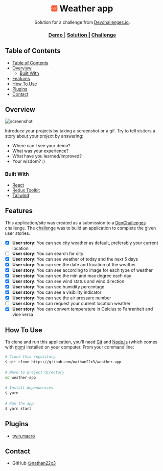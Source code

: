 <!-- markdownlint-disable MD033 -->

<h1 align="center">
  <img src="src/assets/images/devchallenges.png" width="20">
  Weather app
</h1>

<div align="center">
   Solution for a challenge from  <a href="http://devchallenges.io" target="_blank">Devchallenges.io</a>.
</div>

<div align="center">
  <h3>
    <a href="https://{your-demo-link.your-domain}">
      Demo
    </a>
    <span> | </span>
    <a href="https://{your-url-to-the-solution}">
      Solution
    </a>
    <span> | </span>
    <a href="https://devchallenges.io/challenges/mM1UIenRhK808W8qmLWv">
      Challenge
    </a>
  </h3>
</div>

<!-- TABLE OF CONTENTS -->

## Table of Contents

- [Table of Contents](#table-of-contents)
- [Overview](#overview)
  - [Built With](#built-with)
- [Features](#features)
- [How To Use](#how-to-use)
- [Plugins](#plugins)
- [Contact](#contact)

<!-- OVERVIEW -->

## Overview

![screenshot](https://user-images.githubusercontent.com/16707738/92399059-5716eb00-f132-11ea-8b14-bcacdc8ec97b.png)

Introduce your projects by taking a screenshot or a gif. Try to tell visitors a story about your project by answering:

- Where can I see your demo?
- What was your experience?
- What have you learned/improved?
- Your wisdom? :)

### Built With

- [React](https://reactjs.org/)
- [Redux Toolkit](https://redux-toolkit.js.org/)
- [Tailwind](https://tailwindcss.com/)

## Features

This application/site was created as a submission to a [DevChallenges](https://devchallenges.io/challenges) challenge. The [challenge](https://devchallenges.io/challenges/mM1UIenRhK808W8qmLWv) was to build an application to complete the given user stories.

- [x] **User story**: You can see city weather as default, preferably your current location
- [ ] **User story**: You can search for city
- [x] **User story**: You can see weather of today and the next 5 days
- [x] **User story**: You can see the date and location of the weather
- [x] **User story**: You can see according to image for each type of weather
- [x] **User story**: You can see the min and max degree each day
- [x] **User story**: You can see wind status and wind direction
- [x] **User story**: You can see humidity percentage
- [x] **User story**: You can see a visibility indicator
- [x] **User story**: You can see the air pressure number
- [ ] **User story**: You can request your current location weather
- [x] **User story**: You can convert temperature in Celcius to Fahrenheit and vice versa

## How To Use

<!-- Example: -->

To clone and run this application, you'll need [Git](https://git-scm.com) and [Node.js](https://nodejs.org/en/download/) (which comes with [npm](http://npmjs.com)) installed on your computer. From your command line:

```bash
# Clone this repository
$ git clone https://github.com/nathan22x3/weather-app

# Move to project directory
cd weather-app

# Install dependencies
$ yarn

# Run the app
$ yarn start
```

## Plugins

- [twin.macro](https://github.com/ben-rogerson/twin.macro)

## Contact

- GitHub [@nathan22x3](https://github.com/nathan22x3)
